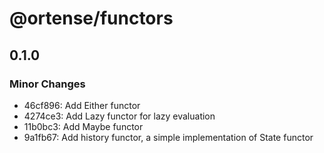 # @ortense/functors

## 0.1.0

### Minor Changes

- 46cf896: Add Either functor
- 4274ce3: Add Lazy functor for lazy evaluation
- 11b0bc3: Add Maybe functor
- 9a1fb67: Add history functor, a simple implementation of State functor
